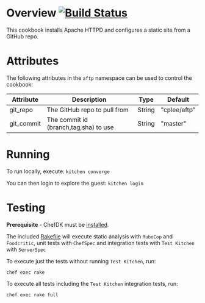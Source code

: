 # Overview [![Build Status][travis-image]][travis-url]
This cookbook installs Apache HTTPD and configures a static site from a GitHub repo.

# Attributes
The following attributes in the `aftp` namespace can be used to control the cookbook:

**Attribute** | **Description** | **Type** | **Default**
--------------|-----------------|----------|------------
git_repo | The GitHub repo to pull from | String | "cplee/aftp"
git_commit | The commit id (branch,tag,sha) to use | String | "master"

# Running 
To run locally, execute: `kitchen converge`

You can then login to explore the guest:  `kitchen login`


# Testing

**Prerequisite** -  ChefDK must be [installed](https://docs.chef.io/install_dk.html).

The included [Rakefile](Rakefile) will execute static analysis with `RuboCop` and `Foodcritic`, unit tests with `ChefSpec` and integration tests with `Test Kitchen` with `ServerSpec`

To execute just the tests without running `Test Kitchen`, run:

```
chef exec rake
```

To execute all tests including the `Test Kitchen` integration tests, run:

```
chef exec rake full
```

[travis-url]: http://travis-ci.org/cplee/cookbook-aftp
[travis-image]: http://img.shields.io/travis/cplee/cookbook-aftp?style=flat